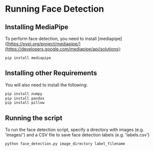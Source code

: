 # Running Face Detection
## Installing MediaPipe

To perform face detection, you need to install [mediapipe]([https://pypi.org/project/mediapipe/](https://developers.google.com/mediapipe/api/solutions):
```bash
pip install mediapipe
```

## Installing other Requirements

You will also need to install the following:
```bash
pip install numpy
pip install pandas
pip install pillow
```

## Running the script
To run the face detection script, specify a directory with images (e.g. 'images/') and a CSV file to save face detection labels (e.g. 'labels.csv')
```bash
python face_detection.py image_directory label_filename
```
